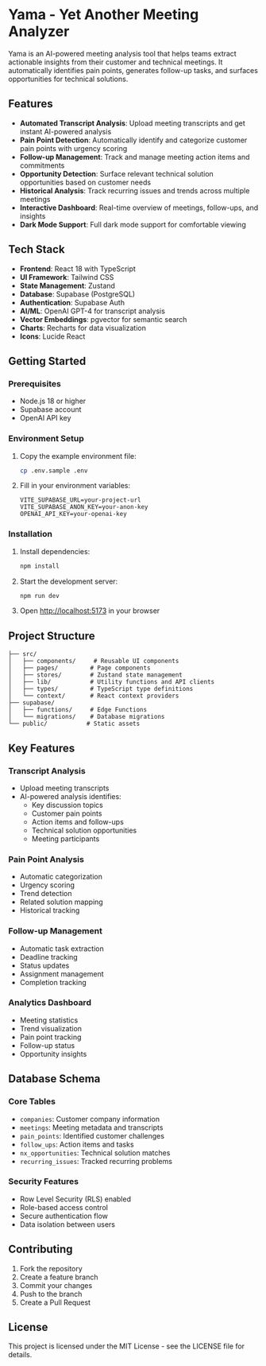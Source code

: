 # Yama - Yet Another Meeting Analyzer

Yama is an AI-powered meeting analysis tool that helps teams extract actionable insights from their customer and technical meetings. It automatically identifies pain points, generates follow-up tasks, and surfaces opportunities for technical solutions.

## Features

- **Automated Transcript Analysis**: Upload meeting transcripts and get instant AI-powered analysis
- **Pain Point Detection**: Automatically identify and categorize customer pain points with urgency scoring
- **Follow-up Management**: Track and manage meeting action items and commitments
- **Opportunity Detection**: Surface relevant technical solution opportunities based on customer needs
- **Historical Analysis**: Track recurring issues and trends across multiple meetings
- **Interactive Dashboard**: Real-time overview of meetings, follow-ups, and insights
- **Dark Mode Support**: Full dark mode support for comfortable viewing

## Tech Stack

- **Frontend**: React 18 with TypeScript
- **UI Framework**: Tailwind CSS
- **State Management**: Zustand
- **Database**: Supabase (PostgreSQL)
- **Authentication**: Supabase Auth
- **AI/ML**: OpenAI GPT-4 for transcript analysis
- **Vector Embeddings**: pgvector for semantic search
- **Charts**: Recharts for data visualization
- **Icons**: Lucide React

## Getting Started

### Prerequisites

- Node.js 18 or higher
- Supabase account
- OpenAI API key

### Environment Setup

1. Copy the example environment file:
   ```bash
   cp .env.sample .env
   ```

2. Fill in your environment variables:
   ```env
   VITE_SUPABASE_URL=your-project-url
   VITE_SUPABASE_ANON_KEY=your-anon-key
   OPENAI_API_KEY=your-openai-key
   ```

### Installation

1. Install dependencies:
   ```bash
   npm install
   ```

2. Start the development server:
   ```bash
   npm run dev
   ```

3. Open [http://localhost:5173](http://localhost:5173) in your browser

## Project Structure

```
├── src/
│   ├── components/     # Reusable UI components
│   ├── pages/         # Page components
│   ├── stores/        # Zustand state management
│   ├── lib/           # Utility functions and API clients
│   ├── types/         # TypeScript type definitions
│   └── context/       # React context providers
├── supabase/
│   ├── functions/     # Edge Functions
│   └── migrations/    # Database migrations
└── public/           # Static assets
```

## Key Features

### Transcript Analysis

- Upload meeting transcripts
- AI-powered analysis identifies:
  - Key discussion topics
  - Customer pain points
  - Action items and follow-ups
  - Technical solution opportunities
  - Meeting participants

### Pain Point Analysis

- Automatic categorization
- Urgency scoring
- Trend detection
- Related solution mapping
- Historical tracking

### Follow-up Management

- Automatic task extraction
- Deadline tracking
- Status updates
- Assignment management
- Completion tracking

### Analytics Dashboard

- Meeting statistics
- Trend visualization
- Pain point tracking
- Follow-up status
- Opportunity insights

## Database Schema

### Core Tables

- `companies`: Customer company information
- `meetings`: Meeting metadata and transcripts
- `pain_points`: Identified customer challenges
- `follow_ups`: Action items and tasks
- `nx_opportunities`: Technical solution matches
- `recurring_issues`: Tracked recurring problems

### Security Features

- Row Level Security (RLS) enabled
- Role-based access control
- Secure authentication flow
- Data isolation between users

## Contributing

1. Fork the repository
2. Create a feature branch
3. Commit your changes
4. Push to the branch
5. Create a Pull Request

## License

This project is licensed under the MIT License - see the LICENSE file for details.